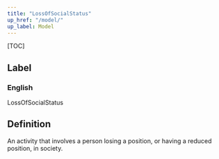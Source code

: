 ```yaml
---
title: "LossOfSocialStatus"
up_href: "/model/"
up_label: Model
---
```


[TOC]

## Label

### English
LossOfSocialStatus


## Definition
An activity that involves a person losing a position, or having a reduced position, in society. 


    
